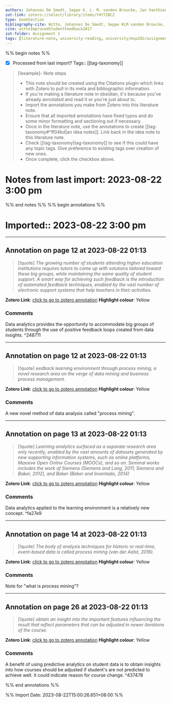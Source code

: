 ```yaml
---
authors: Johannes De Smedt, Seppe K. L. M. vanden Broucke, Jan Vanthienen, Kristof De Witte
zot-link: zotero://select/library/items/Y4Y72BCZ
type: bookSection
bibliography-cite: Witte, Johannes De Smedt, Seppe KLM vanden Broucke, Jan Vanthienen, Kristof De, ‘Improved Student Feedback with Process and Data Analytics’ in _Data Analytics Applications in Education_ (Auerbach Publications, 2017)
cite: witteImprovedStudentFeedback2017
zot-folder: Assignment 1
tags: [literature-note, university-reading, university/msp202/assignment1]
---
```

%% begin notes %%
- [x] Processed from last import?
Tags:: [[tag-taxonomy]]

> [!example]- Note steps
> - This note should be created using the Citations plugin which links with Zotero to pull in its meta and bibliographic information.
> - If you're making a literature note in obsidian, it's because you've already annotated and read it or you're just about to.
> - Import the annotations you make from Zotero into this literature note.
> - Ensure that all imported annotations have fixed typos and do some minor formatting and sectioning out if necessary.
> - Once in the literature note, use the annotations to create [[tag-taxonomy#^ff04bd|an idea notes]]. Link back in the idea note to this literature note. 
> - Check [[tag-taxonomy|tag-taxonomy]] to see if this could have any topic tags. Give preference to existing tags over creation of new ones.
> - Once complete, click the checkbox above.

# Notes from last import: 2023-08-22 3:00 pm

%% end notes %%
%% begin annotations %%
# Imported:: 2023-08-22 3:00 pm



---
## Annotation on page 12 at 2023-08-22 01:13
> [!quote] 
> *The growing number of students attending higher education institutions requires tutors to come up with solutions tailored toward these big groups, while maintaining the same quality of student support. A smart way for achieving such feedback is the introduction of automated feedback techniques, enabled by the vast number of electronic support systems that help teachers in their activities.*

**Zotero Link**: [click to go to zotero annotation](zotero://open-pdf/library/items/KU22P6CM?page=12&annotation=J2KAZB4Z)
**Highlight colour**: Yellow
### Comments
Data analytics provides the opportunity to accommodate big groups of students through the use of positive feedback loops created from data insights. ^248711


---
## Annotation on page 12 at 2023-08-22 01:13
> [!quote] 
> *eedback learning environment through process mining, a novel research area on the verge of data mining and business process management.*

**Zotero Link**: [click to go to zotero annotation](zotero://open-pdf/library/items/KU22P6CM?page=12&annotation=CEDN4E6Y)
**Highlight colour**: Yellow
### Comments
A new novel method of data analysis called "process mining".


---
## Annotation on page 13 at 2023-08-22 01:13
> [!quote] 
> *Learning analytics surfaced as a separate research area only recently, enabled by the vast amounts of datasets generated by new supporting information systems, such as online platforms, Massive Open Online Courses (MOOCs), and so on. Seminal works includes the work of Siemens (Siemens and Long, 2011; Siemens and Baker, 2012), and Baker (Baker and Inventado, 2014)*

**Zotero Link**: [click to go to zotero annotation](zotero://open-pdf/library/items/KU22P6CM?page=13&annotation=4AST8XVB)
**Highlight colour**: Yellow
### Comments
Data analytics applied to the learning environment is a relatively new concept. ^fa27e9


---
## Annotation on page 14 at 2023-08-22 01:13
> [!quote] 
> *The body of analysis techniques for historic or real-time, event-based data is called process mining (van der Aalst, 2016).*

**Zotero Link**: [click to go to zotero annotation](zotero://open-pdf/library/items/KU22P6CM?page=14&annotation=2LV3ALN9)
**Highlight colour**: Yellow
### Comments
Note for "what is process mining"?


---
## Annotation on page 26 at 2023-08-22 01:13
> [!quote] 
> *obtain an insight into the important features influencing the result that reflect parameters that can be adjusted in newer iterations of the course.*

**Zotero Link**: [click to go to zotero annotation](zotero://open-pdf/library/items/KU22P6CM?page=26&annotation=6GZUDF3S)
**Highlight colour**: Yellow
### Comments
A benefit of using predictive analytics on student data is to obtain insights into how courses should be adjusted if student's are not predicted to achieve well. It could indicate reason for course change. ^437478

%% end annotations %%

%% Import Date: 2023-08-22T15:00:26.651+08:00 %%
